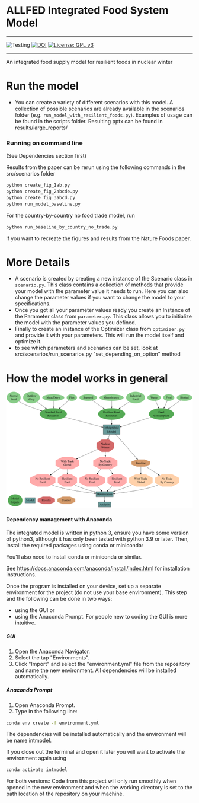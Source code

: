 # ALLFED Integrated Food System Model

---
![Testing](https://github.com/allfed/allfed-integrated-model/actions/workflows/testing.yml/badge.svg)
[![DOI](https://zenodo.org/badge/380878388.svg)](https://zenodo.org/badge/latestdoi/380878388)
[![License: GPL v3](https://img.shields.io/badge/License-GPLv3-blue.svg)](https://www.gnu.org/licenses/gpl-3.0)

---
An integrated food supply model for resilient foods in nuclear winter

# Run the model

* You can create a variety of different scenarios with this model. A collection of possible scenarios are already available in the scenarios folder (e.g. `run_model_with_resilient_foods.py`). Examples of usage can be found in the scripts folder. Resulting pptx can be found in results/large_reports/
### Running on command line

(See Dependencies section first)

Results from the paper can be rerun using the following commands in the src/scenarios folder

```bash
python create_fig_1ab.py
python create_fig_2abcde.py
python create_fig_3abcd.py
python run_model_baseline.py
```

For the country-by-country no food trade model, run
```bash
python run_baseline_by_country_no_trade.py
```
if you want to recreate the figures and results from the Nature Foods paper. 

# More Details
* A scenario is created by creating a new instance of the Scenario class in `scenario.py`. This class contains a collection of methods that provide your model with the parameter value it needs to run. Here you can also change the parameter values if you want to change the model to your specifications.
* Once you got all your parameter values ready you create an Instance of the Parameter class from `parameter.py`. This class allows you to initialize the model with the parameter values you defined.
* Finally to create an instance of the Optimizer class from `optimizer.py` and provide it with your parameters. This will run the model itself and optimize it.
* to see which parameters and scenarios can be set, look at src/scenarios/run_scenarios.py "set_depending_on_option" method
# How the model works in general

![Flow Chart](https://raw.githubusercontent.com/allfed/allfed-integrated-model/main/docs/overview.png)

#### Dependency management with Anaconda
The integrated model is written in python 3, ensure you have some version of python3, although it has only been tested with python 3.9 or later. Then, install the required packages using conda or miniconda:

You'll also need to install conda or miniconda or similar.

See https://docs.anaconda.com/anaconda/install/index.html for installation instructions.

Once the program is installed on your device, set up a separate environment for the project
(do not use your base environment). This step and the following can be done in two ways:
- using the GUI or
- using the Anaconda Prompt.
For people new to coding the GUI is more intuitive.

##### GUI
1. Open the Anaconda Navigator.
2. Select the tap "Environments".
3. Click "Import" and select the "environment.yml" file from the repository and name the new
    environment. All dependencies will be installed automatically.

##### Anaconda Prompt
1. Open Anaconda Prompt.
2. Type in the following line:
```bash
conda env create -f environment.yml
```
The dependencies will be installed automatically and the environment will be name intmodel.

If you close out the terminal and open it later you will want to activate the environment again using

```bash
conda activate intmodel
```

For both versions: Code from this project will only run smoothly when opened in the new
environment and when the working directory is set to the path location of the repository on
your machine.

